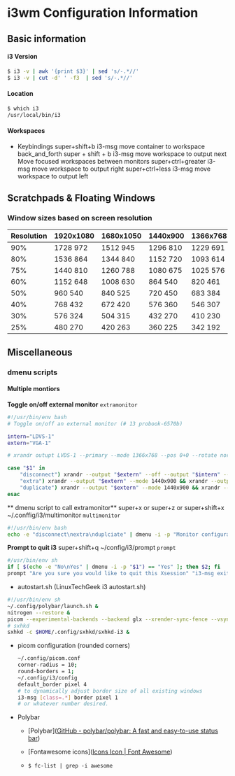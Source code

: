 # i3wm Configuration Information

## Basic information

#### i3 Version

  ```bash
  $ i3 -v | awk '{print $3}' | sed 's/-.*//'
  $ i3 -v | cut -d' ' -f3  | sed 's/-.*//'
  ```

#### Location

  ```bash
  $ which i3
  /usr/local/bin/i3
  ```

#### Workspaces
- Keybindings
  super+shift+b
    i3-msg move container to workspace back_and_forth
  super + shift + b
    i3-msg move workspace to output next
  Move focused workspaces between monitors
  super+ctrl+greater
    i3-msg move workspace to output right
  super+ctrl+less
    i3-msg move workspace to output left


## Scratchpads & Floating Windows

### Window sizes based on screen resolution

| Resolution | 1920x1080 | 1680x1050 | 1440x900 | 1366x768 | 1280x800 | 1024x600 |
| ---------- | --------- | --------- | -------- | -------- | -------- | -------- |
| 90%        | 1728 972  | 1512 945  | 1296 810 | 1229 691 | 1152 720 | 922 540  |
| 80%        | 1536 864  | 1344 840  | 1152 720 | 1093 614 | 1024 640 | 819 480  |
| 75%        | 1440 810  | 1260 788  | 1080 675 | 1025 576 | 960 600  | 768 450  |
| 60%        | 1152 648  | 1008 630  | 864 540  | 820 461  | 768 480  | 614 360  |
| 50%        | 960 540   | 840 525   | 720 450  | 683 384  | 640 400  | 512 300  |
| 40%        | 768 432   | 672 420   | 576 360  | 546 307  | 512 320  | 410 240  |
| 30%        | 576 324   | 504 315   | 432 270  | 410 230  | 384 200  | 307 180  |
| 25%        | 480 270   | 420 263   | 360 225  | 342 192  | 320 200  | 256 150  |

## Miscellaneous

### dmenu scripts

#### Multiple montiors
**Toggle on/off external monitor**
`extramonitor`
```bash
#!/usr/bin/env bash
# Toggle on/off an external monitor (# 13 probook-6570b)

intern="LDVS-1"
extern="VGA-1"

# xrandr outupt LVDS-1 --primary --mode 1366x768 --pos 0+0 --rotate normal --output VGA-1 --mode 1440x900 --pos 1366+0 --rotate normal

case "$1" in
    "disconnect") xrandr --output "$extern" --off --output "$intern" --auto ;;
    "extra") xrandr --output "$extern" --mode 1440x900 && xrandr --output "$intern" --auto --output "$extern" --right-of "$intern" ;;
    "duplicate") xrandr --output "$extern" --mode 1440x900 && xrandr --output "$intern" --auto --output "$extern" --same-as "$intern" ;;
esac
```
** dmenu script to call extramonitor**
super+x or super+z or super+shift+x
  ~/.conffig/i3/multimonitor
`multimonitor`
```bash
#!/usr/bin/env bash
echo -e "disconnect\nextra\nduplciate" | dmenu -i -p "Monitor configuration" | xargs -I % ~/.config/i3/extramonitor "%"
```
**Prompt to quit i3**
super+shift+q
  ~/config/i3/prompt
`prompt`
```bash
#/usr/bin/env sh
if [ $(echo -e "No\nYes" | dmenu -i -p "$1") == "Yes" ]; then $2; fi
prompt "Are you sure you would like to quit this Xsession" "i3-msg exit"
```

- autostart.sh (LinuxTechGeek i3 autostart.sh)

```bash
#!/usr/bin/env sh
~/.config/polybar/launch.sh &
nitrogen --restore &
picom --experimental-backends --backend glx --xrender-sync-fence --vsync &
# sxhkd
sxhkd -c $HOME/.config/sxhkd/sxhkd-i3 &
```

- picom configuration (rounded corners)

  ```bash
  ~/.config/picom.conf
  corner-radius = 10;
  round-borders = 1;
  ~/.config/i3/config
  default_border pixel 4
  # to dynamically adjust border size of all existing windows
  i3-msg [class=.*] border pixel 1
  # or whatever number desired.
  ```

- Polybar

  - [Polybar]([GitHub - polybar/polybar: A fast and easy-to-use status bar](https://github.com/polybar/polybar))

  - [Fontawesome icons]([Icons Icon | Font Awesome](https://fontawesome.com/v6/icons/))

  - `$ fc-list | grep -i awesome`